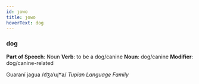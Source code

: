 ```yaml
---
id: ȷowo
title: ȷowo
hoverText: dog
---
```


### dog

**Part of Speech**: Noun
**Verb**: to be a dog/canine
**Noun**: dog/canine
**Modifier**: dog/canine-related

Guaraní jagua /d͡ʒaˈɰʷa/
*Tupian Language Family*
